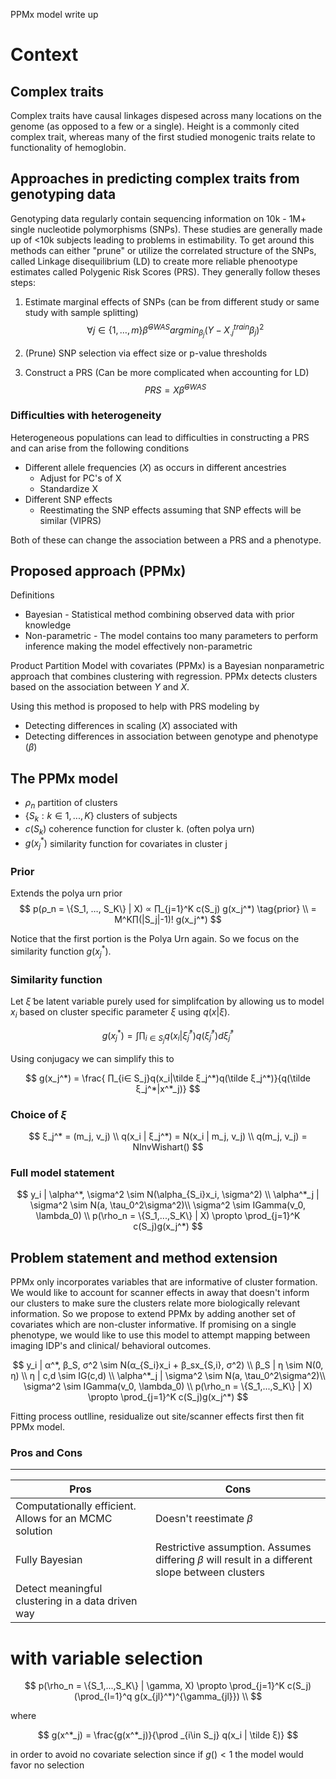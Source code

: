 PPMx model write up 

# Context
## Complex traits
Complex traits have causal linkages dispesed across many locations on the genome (as opposed to a few or a single). Height is a commonly cited complex trait, whereas many of the first studied monogenic traits relate to functionality of hemoglobin.

## Approaches in predicting complex traits from genotyping data
Genotyping data regularly contain sequencing information on 10k - 1M+ single nucleotide polymorphisms (SNPs). These studies are generally made up of <10k subjects leading to problems in estimability. To get around this methods can either "prune" or utilize the correlated structure of the SNPs, called Linkage disequilibrium (LD) to create more reliable phenootype estimates called Polygenic Risk Scores (PRS). They generally follow theses steps:

1. Estimate marginal effects of SNPs (can be from different study or same study with sample splitting)
$$
  ∀ j \in \{1, \dots, m\} \hat β^{GWAS} argmin_{β_j} (Y - X^{train}_{.j} β_j)^2
$$

2. (Prune) SNP selection via effect size or p-value thresholds

3. Construct a PRS (Can be more complicated when accounting for LD) 
$$
  PRS = X \hat \beta^{GWAS}
$$

### Difficulties with heterogeneity
Heterogeneous populations can lead to difficulties in constructing a PRS and can arise from the following conditions 
- Different allele frequencies $(X)$ as occurs in different ancestries
  - Adjust for PC's of X
  - Standardize X
- Different SNP effects 
  - Reestimating the SNP effects assuming that SNP effects will be similar (VIPRS)

Both of these can change the association between a PRS and a phenotype.


## Proposed approach (PPMx)
Definitions
- Bayesian - Statistical method combining observed data with prior knowledge
- Non-parametric - The model contains too many parameters to perform inference making the model effectively non-parametric

Product Partition Model with covariates (PPMx) is a Bayesian nonparametric approach that combines clustering with regression. PPMx detects clusters based on the association between $Y$ and $X$.

Using this method is proposed to help with PRS modeling by
- Detecting differences in scaling ($X$) associated with 
- Detecting differences in association between genotype and phenotype ($β$)


## The PPMx model
- $ρ_n$ partition of clusters
- $\{S_k: k ∈ 1,...,K\}$ clusters of subjects
- $c(S_k)$ coherence function for cluster k. (often polya urn)
- $g(x_j^*)$ similarity function for covariates in cluster j

### Prior
Extends the polya urn prior
$$
  p(ρ_n = \{S_1, …, S_K\} | X) ∝ ∏_{j=1}^K c(S_j) g(x_j^*) \tag{prior} \\
  = M^K∏(|S_j|-1)! g(x_j^*)
$$

Notice that the first portion is the Polya Urn again. So we focus on the similarity function $g(x_j^*)$.

### Similarity function
Let $\tilde ξ$ be latent variable purely used for simplifcation by allowing us to model $x_i$ based on cluster specific parameter $ξ$ using $q(x|ξ)$.

$$
  g(x_j^*) = ∫∏_{i∈ S_j}q(x_i|\tilde ξ_j^*)q(\tilde ξ_j^*)d\tilde ξ_j^*
$$

Using conjugacy we can simplify this to

$$
  g(x_j^*) = \frac{ ∏_{i∈ S_j}q(x_i|\tilde ξ_j^*)q(\tilde ξ_j^*)}{q(\tilde ξ_j^*|x^*_j)}
$$


### Choice of $ξ$

$$
  ξ_j^* = (m_j, v_j) \\
  q(x_i | ξ_j^*) = N(x_i | m_j, v_j) \\
  q(m_j, v_j) = NInvWishart()
$$

### Full model statement
$$
  y_i | \alpha^*, \sigma^2 \sim N(\alpha_{S_i}x_i, \sigma^2) \\
  \alpha^*_j | \sigma^2 \sim N(a, \tau_0^2\sigma^2)\\
  \sigma^2 \sim IGamma(v_0, \lambda_0) \\
  p(\rho_n = \{S_1,...,S_K\} | X) \propto \prod_{j=1}^K c(S_j)g(x_j^*)
$$

## Problem statement and method extension
PPMx only incorporates variables that are informative of cluster formation. We would like to account for scanner effects in away that doesn't inform our clusters to make sure the clusters relate more biologically relevant information. So we propose to extend PPMx by adding another set of covariates which are non-cluster informative. If promising on a single phenotype, we would like to use this model to attempt mapping between imaging IDP's and clinical/ behavioral outcomes.

$$
  y_i | α^*, β_S, σ^2 \sim N(α_{S_i}x_i + β_sx_{S,i}, σ^2) \\
  β_S | η \sim N(0, η) \\
  η | c,d \sim IG(c,d) \\ 
  \alpha^*_j | \sigma^2 \sim N(a, \tau_0^2\sigma^2)\\
  \sigma^2 \sim IGamma(v_0, \lambda_0) \\
  p(\rho_n = \{S_1,...,S_K\} | X) \propto \prod_{j=1}^K c(S_j)g(x_j^*)
$$

Fitting process outlline, residualize out site/scanner effects first then fit PPMx model.

### Pros and Cons

------------------
| Pros | Cons |
| ---- | ---- |
| Computationally efficient. Allows for an MCMC solution  | Doesn't reestimate $β$|
| Fully Bayesian | Restrictive assumption. Assumes differing $β$ will result in a different slope between clusters |
| Detect meaningful clustering in a data driven way |  |




# with variable selection

$$
  p(\rho_n = \{S_1,...,S_K\} | \gamma, X) \propto \prod_{j=1}^K c(S_j)(\prod_{l=1}^q g(x_{jl}^*)^{\gamma_{jl}}) \\
$$

where 

$$
  g(x^*_j) = \frac{g(x^*_j)}{\prod _{i\in S_j} q(x_i | \tilde ξ)}
$$

in order to avoid no covariate selection since if $g() <1$ the model would favor no selection